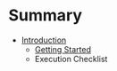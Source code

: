# Summary

* [Introduction](README.md)
   * [Getting Started](getting_started.md)
   * Execution Checklist

